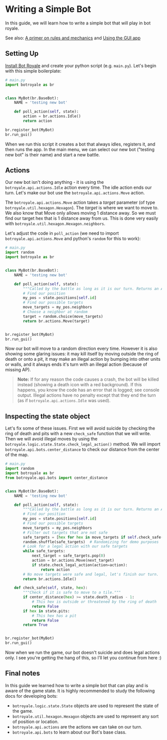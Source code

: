 # Writing a Simple Bot

In this guide, we will learn how to write a simple bot that will play in bot royale.

See also: [A primer on rules and mechanics](mechanics_primer.html) and  [Using the GUI app](../ui/gui.html)

## Setting Up
[Install Bot Royale](../install.html) and create your python script (e.g. `main.py`). Let's begin with this simple boilerplate:
```python
# main.py
import botroyale as br


class MyBot(br.BaseBot):
    NAME = 'testing new bot'

    def poll_action(self, state):
        action = br.actions.Idle()
        return action

br.register_bot(MyBot)
br.run_gui()
```

When we run this script it creates a bot that always idles, registers it, and then runs the app. In the main menu, we can select our new bot ("testing new bot" is their name) and start a new battle.

## Actions
Our new bot isn't doing anything - it is using the `botroyale.api.actions.Idle` action every time. The idle action ends our turn. Let's make our bot use the `botroyale.api.actions.Move` action.

The `botroyale.api.actions.Move` action takes a *target* parameter (of type `botroyale.util.hexagon.Hexagon`). The *target* is where we want to move to. We also know that Move only allows moving 1 distance away. So we must find our target hex that is 1 distance away from us. This is done very easily with `botroyale.util.hexagon.Hexagon.neighbors`.

Let's adjust the code in `poll_action` (we need to import `botroyale.api.actions.Move` and python's `random` for this to work):

```python
# main.py
import random
import botroyale as br


class MyBot(br.BaseBot):
    NAME = 'testing new bot'

    def poll_action(self, state):
        """Called by the battle as long as it is our turn. Returns an Action."""
        # Find our position
        my_pos = state.positions[self.id]
        # Find our possible targets
        move_targets = my_pos.neighbors
        # Choose a neighbor at random
        target = random.choice(move_targets)
        return br.actions.Move(target)


br.register_bot(MyBot)
br.run_gui()
```

Now our bot will move to a random direction every time. However it is also showing some glaring issues: it may kill itself by moving outside the ring of death or onto a pit, it may make an illegal action by bumping into other units or walls, and it always ends it's turn with an illegal action (because of missing AP).

> **Note:** If for any reason the code causes a crash, the bot will be killed instead (showing a death icon with a red background). If this happens, you know the code has an error that is logged; see console output. Illegal actions have no penalty except that they end the turn (as if `botroyale.api.actions.Idle` was used).

## Inspecting the state object
Let's fix some of these issues. First we will avoid suicide by checking the ring of death and pits with a new `check_safe` function that we will write. Then we will avoid illegal moves by using the `botroyale.logic.state.State.check_legal_action()` method. We will import `botroyale.api.bots.center_distance` to check our distance from the center of the map.


```python
# main.py
import random
import botroyale as br
from botroyale.api.bots import center_distance


class MyBot(br.BaseBot):
    NAME = 'testing new bot'

    def poll_action(self, state):
        """Called by the battle as long as it is our turn. Returns an Action."""
        # Find our position
        my_pos = state.positions[self.id]
        # Find our possible targets
        move_targets = my_pos.neighbors
        # Filter out targets that are not safe
        safe_targets = [hex for hex in move_targets if self.check_safe(state, hex)]
        random.shuffle(safe_targets)  # Randomizing for demo purposes
        # Look for a legal action with our safe targets
        while safe_targets:
            next_target = safe_targets.pop(0)
            action = br.actions.Move(next_target)
            if state.check_legal_action(action=action):
                return action
        # No move targets were safe and legal, let's finish our turn.
        return br.actions.Idle()

    def check_safe(self, state, hex):
        """Check if it is safe to move to a tile."""
        if center_distance(hex) >= state.death_radius - 1:
            # This hex is outside or threatened by the ring of death
            return False
        if hex in state.pits:
            # This hex has a pit
            return False
        return True


br.register_bot(MyBot)
br.run_gui()
```

Now when we run the game, our bot doesn't suicide and does legal actions only. I see you're getting the hang of this, so I'll let you continue from here :)

## Final notes
In this guide we learned how to write a simple bot that can play and is aware of the game state. It is highly recommended to study the following docs for developing bots:

- `botroyale.logic.state.State` objects are used to represent the state of the game.
- `botroyale.util.hexagon.Hexagon` objects are used to represent any sort of position or location.
- `botroyale.api.actions` are the actions we can take on our turn.
- `botroyale.api.bots` to learn about our Bot's base class.
